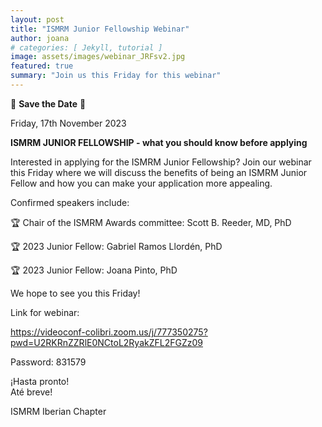 ```yaml
---
layout: post
title: "ISMRM Junior Fellowship Webinar"
author: joana
# categories: [ Jekyll, tutorial ]
image: assets/images/webinar_JRFsv2.jpg
featured: true
summary: "Join us this Friday for this webinar"
---
```


📅 **Save the Date** 📅

Friday, 17th November 2023


**ISMRM JUNIOR FELLOWSHIP - what you should know before applying**

Interested in applying for the ISMRM Junior Fellowship?
Join our webinar this Friday where we will discuss the benefits of being an ISMRM Junior Fellow and how you can make your application more appealing.


Confirmed speakers include:

🏆 Chair of the ISMRM Awards committee: Scott B. Reeder, MD, PhD

🏆 2023 Junior Fellow: Gabriel Ramos Llordén, PhD

🏆 2023 Junior Fellow: Joana Pinto, PhD


We hope to see you this Friday! 


Link for webinar:

https://videoconf-colibri.zoom.us/j/777350275?pwd=U2RKRnZZRlE0NCtoL2RyakZFL2FGZz09

Password: 831579

¡Hasta pronto!<br/>
Até breve! 

ISMRM Iberian Chapter

